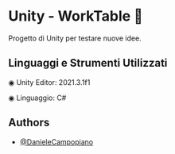 # Unity - WorkTable 🔧

Progetto di Unity per testare nuove idee.

## Linguaggi e Strumenti Utilizzati

◉ Unity Editor: 2021.3.1f1

◉ Linguaggio: C#

## Authors

- [@DanieleCampopiano](https://github.com/DanieleCampopiano)

